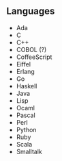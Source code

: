 ## Languages
* Ada
* C
* C++
* COBOL (?)
* CoffeeScript
* Eiffel
* Erlang
* Go
* Haskell
* Java
* Lisp
* Ocaml
* Pascal
* Perl
* Python
* Ruby
* Scala
* Smalltalk
